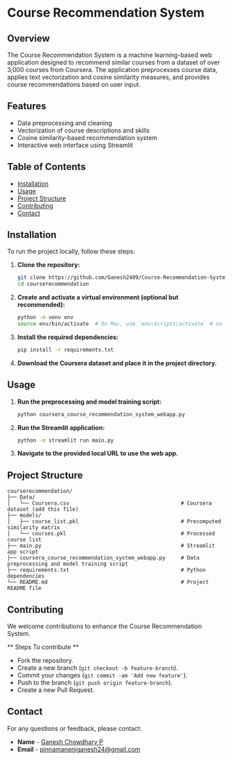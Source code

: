 # Course Recommendation System

## Overview
The Course Recommendation System is a machine learning-based web application designed to recommend similar courses from a dataset of over 3,000 courses from Coursera. The application preprocesses course data, applies text vectorization and cosine similarity measures, and provides course recommendations based on user input.

## Features
- Data preprocessing and cleaning
- Vectorization of course descriptions and skills
- Cosine similarity-based recommendation system
- Interactive web interface using Streamlit

## Table of Contents
- [Installation](#installation)
- [Usage](#usage)
- [Project Structure](#project-structure)
- [Contributing](#contributing)
- [Contact](#contact)

## Installation
To run the project locally, follow these steps:

1. **Clone the repository:**
    ```bash
    git clone https://github.com/Ganesh2409/Course-Recommendation-System.git
    cd courserecommendation
    ```

2. **Create and activate a virtual environment (optional but recommended):**
    ```bash
    python -m venv env
    source env/bin/activate  # On Mac, use `env\Scripts\activate` # on windows 
    ```

3. **Install the required dependencies:**
    ```bash
    pip install -r requirements.txt
    ```

4. **Download the Coursera dataset and place it in the project directory.**

## Usage
1. **Run the preprocessing and model training script:**
    ```bash
    python coursera_course_recommendation_system_webapp.py
    ```

2. **Run the Streamlit application:**
    ```bash
    python -m streamlit run main.py
    ```

3. **Navigate to the provided local URL to use the web app.**

## Project Structure
```
courserecommendation/
├── Data/
│   └── Coursera.csv                                    # Coursera dataset (add this file)
├── models/
│   ├── course_list.pkl                                 # Precomputed similarity matrix
│   └── courses.pkl                                     # Processed course list
├── main.py                                             # Streamlit app script
├── coursera_course_recommendation_system_webapp.py     # Data preprocessing and model training script 
├── requirements.txt                                    # Python dependencies
└── README.md                                           # Project README file
```

## Contributing
We welcome contributions to enhance the Course Recommendation System. 

** Steps To contribute ** 

* Fork the repository.
* Create a new branch (`git checkout -b feature-branch`).
* Commit your changes (`git commit -am 'Add new feature'`).
* Push to the branch (`git push origin feature-branch`).
* Create a new Pull Request.


## Contact
For any questions or feedback, please contact:
- **Name** - [Ganesh Chowdhary P]()
- **Email** - [pinnamaneniganesh24@gmail.com ](mailto:your.pinnamaneniganesh24@gmail.com)
